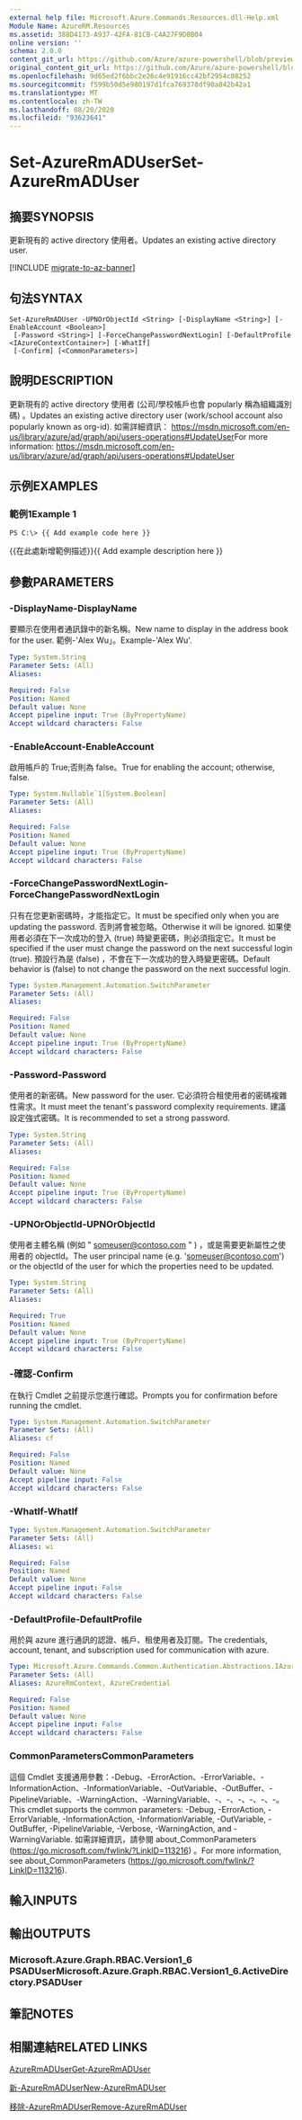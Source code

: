 ```yaml
---
external help file: Microsoft.Azure.Commands.Resources.dll-Help.xml
Module Name: AzureRM.Resources
ms.assetid: 388D4173-A937-42FA-81CB-C4A27F9D0B04
online version: ''
schema: 2.0.0
content_git_url: https://github.com/Azure/azure-powershell/blob/preview/src/ResourceManager/Resources/Commands.Resources/help/Set-AzureRmADUser.md
original_content_git_url: https://github.com/Azure/azure-powershell/blob/preview/src/ResourceManager/Resources/Commands.Resources/help/Set-AzureRmADUser.md
ms.openlocfilehash: 9d65ed2f6bbc2e26c4e91916cc42bf2954c08252
ms.sourcegitcommit: f599b50d5e980197d1fca769378df90a842b42a1
ms.translationtype: MT
ms.contentlocale: zh-TW
ms.lasthandoff: 08/20/2020
ms.locfileid: "93623641"
---
```

# <span data-ttu-id="02fb1-101">Set-AzureRmADUser</span><span class="sxs-lookup"><span data-stu-id="02fb1-101">Set-AzureRmADUser</span></span>

## <span data-ttu-id="02fb1-102">摘要</span><span class="sxs-lookup"><span data-stu-id="02fb1-102">SYNOPSIS</span></span>
<span data-ttu-id="02fb1-103">更新現有的 active directory 使用者。</span><span class="sxs-lookup"><span data-stu-id="02fb1-103">Updates an existing active directory user.</span></span>

[!INCLUDE [migrate-to-az-banner](../../includes/migrate-to-az-banner.md)]

## <span data-ttu-id="02fb1-104">句法</span><span class="sxs-lookup"><span data-stu-id="02fb1-104">SYNTAX</span></span>

```
Set-AzureRmADUser -UPNOrObjectId <String> [-DisplayName <String>] [-EnableAccount <Boolean>]
 [-Password <String>] [-ForceChangePasswordNextLogin] [-DefaultProfile <IAzureContextContainer>] [-WhatIf]
 [-Confirm] [<CommonParameters>]
```

## <span data-ttu-id="02fb1-105">說明</span><span class="sxs-lookup"><span data-stu-id="02fb1-105">DESCRIPTION</span></span>
<span data-ttu-id="02fb1-106">更新現有的 active directory 使用者 (公司/學校帳戶也會 popularly 稱為組織識別碼) 。</span><span class="sxs-lookup"><span data-stu-id="02fb1-106">Updates an existing active directory user (work/school account also popularly known as org-id).</span></span>
<span data-ttu-id="02fb1-107">如需詳細資訊： https://msdn.microsoft.com/en-us/library/azure/ad/graph/api/users-operations#UpdateUser</span><span class="sxs-lookup"><span data-stu-id="02fb1-107">For more information: https://msdn.microsoft.com/en-us/library/azure/ad/graph/api/users-operations#UpdateUser</span></span>

## <span data-ttu-id="02fb1-108">示例</span><span class="sxs-lookup"><span data-stu-id="02fb1-108">EXAMPLES</span></span>

### <span data-ttu-id="02fb1-109">範例1</span><span class="sxs-lookup"><span data-stu-id="02fb1-109">Example 1</span></span>
```
PS C:\> {{ Add example code here }}
```

<span data-ttu-id="02fb1-110">{{在此處新增範例描述}}</span><span class="sxs-lookup"><span data-stu-id="02fb1-110">{{ Add example description here }}</span></span>

## <span data-ttu-id="02fb1-111">參數</span><span class="sxs-lookup"><span data-stu-id="02fb1-111">PARAMETERS</span></span>

### <span data-ttu-id="02fb1-112">-DisplayName</span><span class="sxs-lookup"><span data-stu-id="02fb1-112">-DisplayName</span></span>
<span data-ttu-id="02fb1-113">要顯示在使用者通訊錄中的新名稱。</span><span class="sxs-lookup"><span data-stu-id="02fb1-113">New name to display in the address book for the user.</span></span>
<span data-ttu-id="02fb1-114">範例-'Alex Wu」。</span><span class="sxs-lookup"><span data-stu-id="02fb1-114">Example-'Alex Wu'.</span></span>

```yaml
Type: System.String
Parameter Sets: (All)
Aliases: 

Required: False
Position: Named
Default value: None
Accept pipeline input: True (ByPropertyName)
Accept wildcard characters: False
```

### <span data-ttu-id="02fb1-115">-EnableAccount</span><span class="sxs-lookup"><span data-stu-id="02fb1-115">-EnableAccount</span></span>
<span data-ttu-id="02fb1-116">啟用帳戶的 True;否則為 false。</span><span class="sxs-lookup"><span data-stu-id="02fb1-116">True for enabling the account; otherwise, false.</span></span>

```yaml
Type: System.Nullable`1[System.Boolean]
Parameter Sets: (All)
Aliases: 

Required: False
Position: Named
Default value: None
Accept pipeline input: True (ByPropertyName)
Accept wildcard characters: False
```

### <span data-ttu-id="02fb1-117">-ForceChangePasswordNextLogin</span><span class="sxs-lookup"><span data-stu-id="02fb1-117">-ForceChangePasswordNextLogin</span></span>
<span data-ttu-id="02fb1-118">只有在您更新密碼時，才能指定它。</span><span class="sxs-lookup"><span data-stu-id="02fb1-118">It must be specified only when you are updating the password.</span></span>
<span data-ttu-id="02fb1-119">否則將會被忽略。</span><span class="sxs-lookup"><span data-stu-id="02fb1-119">Otherwise it will be ignored.</span></span>
<span data-ttu-id="02fb1-120">如果使用者必須在下一次成功的登入 (true) 時變更密碼，則必須指定它。</span><span class="sxs-lookup"><span data-stu-id="02fb1-120">It must be specified if the user must change the password on the next successful login (true).</span></span>
<span data-ttu-id="02fb1-121">預設行為是 (false) ，不會在下一次成功的登入時變更密碼。</span><span class="sxs-lookup"><span data-stu-id="02fb1-121">Default behavior is (false) to not change the password on the next successful login.</span></span>

```yaml
Type: System.Management.Automation.SwitchParameter
Parameter Sets: (All)
Aliases: 

Required: False
Position: Named
Default value: None
Accept pipeline input: True (ByPropertyName)
Accept wildcard characters: False
```

### <span data-ttu-id="02fb1-122">-Password</span><span class="sxs-lookup"><span data-stu-id="02fb1-122">-Password</span></span>
<span data-ttu-id="02fb1-123">使用者的新密碼。</span><span class="sxs-lookup"><span data-stu-id="02fb1-123">New password for the user.</span></span>
<span data-ttu-id="02fb1-124">它必須符合租使用者的密碼複雜性需求。</span><span class="sxs-lookup"><span data-stu-id="02fb1-124">It must meet the tenant's password complexity requirements.</span></span>
<span data-ttu-id="02fb1-125">建議設定強式密碼。</span><span class="sxs-lookup"><span data-stu-id="02fb1-125">It is recommended to set a strong password.</span></span>

```yaml
Type: System.String
Parameter Sets: (All)
Aliases: 

Required: False
Position: Named
Default value: None
Accept pipeline input: True (ByPropertyName)
Accept wildcard characters: False
```

### <span data-ttu-id="02fb1-126">-UPNOrObjectId</span><span class="sxs-lookup"><span data-stu-id="02fb1-126">-UPNOrObjectId</span></span>
<span data-ttu-id="02fb1-127">使用者主體名稱 (例如 " someuser@contoso.com " ) ，或是需要更新屬性之使用者的 objectId。</span><span class="sxs-lookup"><span data-stu-id="02fb1-127">The user principal name (e.g. 'someuser@contoso.com') or the objectId of the user for which the properties need to be updated.</span></span>

```yaml
Type: System.String
Parameter Sets: (All)
Aliases: 

Required: True
Position: Named
Default value: None
Accept pipeline input: True (ByPropertyName)
Accept wildcard characters: False
```

### <span data-ttu-id="02fb1-128">-確認</span><span class="sxs-lookup"><span data-stu-id="02fb1-128">-Confirm</span></span>
<span data-ttu-id="02fb1-129">在執行 Cmdlet 之前提示您進行確認。</span><span class="sxs-lookup"><span data-stu-id="02fb1-129">Prompts you for confirmation before running the cmdlet.</span></span>

```yaml
Type: System.Management.Automation.SwitchParameter
Parameter Sets: (All)
Aliases: cf

Required: False
Position: Named
Default value: None
Accept pipeline input: False
Accept wildcard characters: False
```

### <span data-ttu-id="02fb1-130">-WhatIf</span><span class="sxs-lookup"><span data-stu-id="02fb1-130">-WhatIf</span></span>
```yaml
Type: System.Management.Automation.SwitchParameter
Parameter Sets: (All)
Aliases: wi

Required: False
Position: Named
Default value: None
Accept pipeline input: False
Accept wildcard characters: False
```

### <span data-ttu-id="02fb1-131">-DefaultProfile</span><span class="sxs-lookup"><span data-stu-id="02fb1-131">-DefaultProfile</span></span>
<span data-ttu-id="02fb1-132">用於與 azure 進行通訊的認證、帳戶、租使用者及訂閱。</span><span class="sxs-lookup"><span data-stu-id="02fb1-132">The credentials, account, tenant, and subscription used for communication with azure.</span></span>

```yaml
Type: Microsoft.Azure.Commands.Common.Authentication.Abstractions.IAzureContextContainer
Parameter Sets: (All)
Aliases: AzureRmContext, AzureCredential

Required: False
Position: Named
Default value: None
Accept pipeline input: False
Accept wildcard characters: False
```

### <span data-ttu-id="02fb1-133">CommonParameters</span><span class="sxs-lookup"><span data-stu-id="02fb1-133">CommonParameters</span></span>
<span data-ttu-id="02fb1-134">這個 Cmdlet 支援通用參數：-Debug、-ErrorAction、-ErrorVariable、-InformationAction、-InformationVariable、-OutVariable、-OutBuffer、-PipelineVariable、-WarningAction、-WarningVariable、-、-、-、-、-、-。</span><span class="sxs-lookup"><span data-stu-id="02fb1-134">This cmdlet supports the common parameters: -Debug, -ErrorAction, -ErrorVariable, -InformationAction, -InformationVariable, -OutVariable, -OutBuffer, -PipelineVariable, -Verbose, -WarningAction, and -WarningVariable.</span></span> <span data-ttu-id="02fb1-135">如需詳細資訊，請參閱 about_CommonParameters (https://go.microsoft.com/fwlink/?LinkID=113216) 。</span><span class="sxs-lookup"><span data-stu-id="02fb1-135">For more information, see about_CommonParameters (https://go.microsoft.com/fwlink/?LinkID=113216).</span></span>

## <span data-ttu-id="02fb1-136">輸入</span><span class="sxs-lookup"><span data-stu-id="02fb1-136">INPUTS</span></span>

## <span data-ttu-id="02fb1-137">輸出</span><span class="sxs-lookup"><span data-stu-id="02fb1-137">OUTPUTS</span></span>

### <span data-ttu-id="02fb1-138">Microsoft.Azure.Graph.RBAC.Version1_6 PSADUser</span><span class="sxs-lookup"><span data-stu-id="02fb1-138">Microsoft.Azure.Graph.RBAC.Version1_6.ActiveDirectory.PSADUser</span></span>

## <span data-ttu-id="02fb1-139">筆記</span><span class="sxs-lookup"><span data-stu-id="02fb1-139">NOTES</span></span>

## <span data-ttu-id="02fb1-140">相關連結</span><span class="sxs-lookup"><span data-stu-id="02fb1-140">RELATED LINKS</span></span>

[<span data-ttu-id="02fb1-141">AzureRmADUser</span><span class="sxs-lookup"><span data-stu-id="02fb1-141">Get-AzureRmADUser</span></span>](./Get-AzureRmADUser.md)

[<span data-ttu-id="02fb1-142">新-AzureRmADUser</span><span class="sxs-lookup"><span data-stu-id="02fb1-142">New-AzureRmADUser</span></span>](./New-AzureRmADUser.md)

[<span data-ttu-id="02fb1-143">移除-AzureRmADUser</span><span class="sxs-lookup"><span data-stu-id="02fb1-143">Remove-AzureRmADUser</span></span>](./Remove-AzureRmADUser.md)

